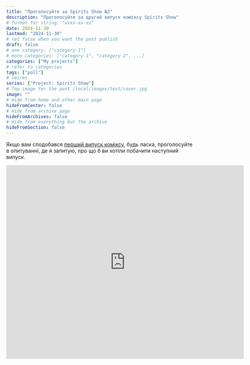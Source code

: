 ```yaml
---
title: "Проголосуйте за Spirits Show №2"
description: "Проголосуйте за другий випуск коміксу Spirits Show"
# format for string: "xxxx-xx-xx"
date: 2024-11-30
lastmod: "2024-11-30"
# set false when you want the post publish
draft: false
# one category: ["category-1"]
# more categories: ["category-1", "category-2", ...]
categories: ["My projects"]
# refer to categories
tags: ["poll"]
# seires
series: ["Project: Spirits Show"]
# Top image for the post /local/images/test/cover.jpg
image: ""
# Hide from home and other main page
hideFromCenter: false
# Hide from archive page
hideFromArchives: false
# Hide from everything but the archive
hideFromSection: false
---
```

Якщо вам сподобався <a href="/uk/stories/spiritsshowno.1/" target="_blank">перший випуск коміксу</a>, будь ласка, проголосуйте в опитуванні, де я запитую, про що б ви хотіли побачити наступний випуск.

<iframe src="https://docs.google.com/forms/d/e/1FAIpQLScLLd34np5Jx2rIE1k7qx8q7CvrzvYTkuspF7gEUkiuZdaN0g/viewform?embedded=true" width="640" height="522" frameborder="0" marginheight="0" marginwidth="0">Loading…</iframe>